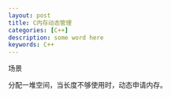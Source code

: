```yaml
---
layout: post
title: C内存动态管理
categories: [C++]
description: some word here
keywords: C++
---
```


场景

分配一堆空间，当长度不够使用时，动态申请内存。

